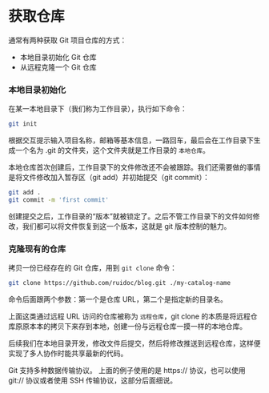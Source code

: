 # 获取仓库

通常有两种获取 Git 项目仓库的方式：

- 本地目录初始化 Git 仓库
- 从远程克隆一个 Git 仓库

### 本地目录初始化

在某一本地目录下（我们称为工作目录），执行如下命令：

```sh
git init
```

根据交互提示输入项目名称，邮箱等基本信息，一路回车，最后会在工作目录下生成一个名为 .git 的文件夹，这个文件夹就是工作目录的 `本地仓库`。

本地仓库首次创建后，工作目录下的文件修改还不会被跟踪。我们还需要做的事情是将文件修改加入暂存区（git add）并初始提交（git commit）：

```sh
git add .
git commit -m 'first commit'
```

创建提交之后，工作目录的“版本”就被锁定了。之后不管工作目录下的文件如何修改，我们都可以将文件恢复到这一个版本，这就是 git 版本控制的魅力。

### 克隆现有的仓库

拷贝一份已经存在的 Git 仓库，用到 `git clone` 命令：

```sh
git clone https://github.com/ruidoc/blog.git ./my-catalog-name
```

命令后面跟两个参数：第一个是仓库 URL，第二个是指定新的目录名。

上面这类通过远程 URL 访问的仓库被称为 `远程仓库`，git clone 的本质是将远程仓库原原本本的拷贝下来存到本地，创建一份与远程仓库一摸一样的本地仓库。

后续我们在本地目录开发，修改文件后提交，然后将修改推送到远程仓库，这样便实现了多人协作时能共享最新的代码。

Git 支持多种数据传输协议。 上面的例子使用的是 https:// 协议，也可以使用 git:// 协议或者使用 SSH 传输协议，这部分后面细说。
